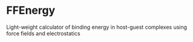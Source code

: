 # FFEnergy
Light-weight calculator of binding energy in host-guest complexes using force fields and electrostatics

